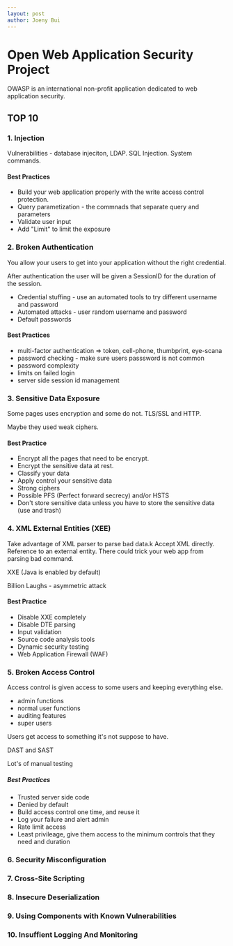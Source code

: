 ```yaml
---
layout: post
author: Joeny Bui
---
```


# Open Web Application Security Project

OWASP is an international non-profit application dedicated to web application security.

## TOP 10

### 1. Injection

Vulnerabilities - database injeciton, LDAP. SQL Injection. System commands.

#### Best Practices
* Build your web application properly with the write access control protection.
* Query parametization - the commnads that separate query and parameters
* Validate user input
* Add "Limit" to limit the exposure

### 2. Broken Authentication

You allow your users to get into your application without the right credential.

After authentication the user will be given a SessionID for the duration of the session.

* Credential stuffing - use an automated tools to try different username and password
* Automated attacks - user random username and password
* Default passwords

#### Best Practices

* multi-factor authentication => token, cell-phone, thumbprint, eye-scana
* password checking - make sure users passsword is not common
* password complexity
* limits on failed login
* server side session id management

### 3. Sensitive Data Exposure

Some pages uses encryption and some do not.  TLS/SSL and HTTP.

Maybe they used weak ciphers.

#### Best Practice

* Encrypt all the pages that need to be encrypt.
* Encrypt the sensitive data at rest.
* Classify your data
* Apply control your sensitive data
* Strong ciphers
* Possible PFS (Perfect forward secrecy) and/or HSTS 
* Don't store sensitive data unless you have to store the sensitive data (use and trash)

### 4. XML External Entities (XEE)

Take advantage of XML parser to parse bad data.k  Accept XML directly.  Reference to an external entity.  There could trick your web app from parsing bad command.  

XXE (Java is enabled by default)

Billion Laughs - asymmetric attack

#### Best Practice

* Disable XXE completely
* Disable DTE parsing
* Input validation
* Source code analysis tools
* Dynamic security testing
* Web Application Firewall (WAF)

### 5. Broken Access Control

Access control is given access to some users and keeping everything else.

* admin functions
* normal user functions
* auditing features
* super users

Users get access to something it's not suppose to have.

DAST and SAST

Lot's of manual testing

##### Best Practices

* Trusted server side code
* Denied by default
* Build access control one time, and reuse it
* Log your failure and alert admin
* Rate limit access
* Least privileage, give them access to the minimum controls that they need and duration

### 6. Security Misconfiguration

### 7. Cross-Site Scripting

### 8. Insecure Deserialization

### 9. Using Components with Known Vulnerabilities

### 10. Insuffient Logging And Monitoring

